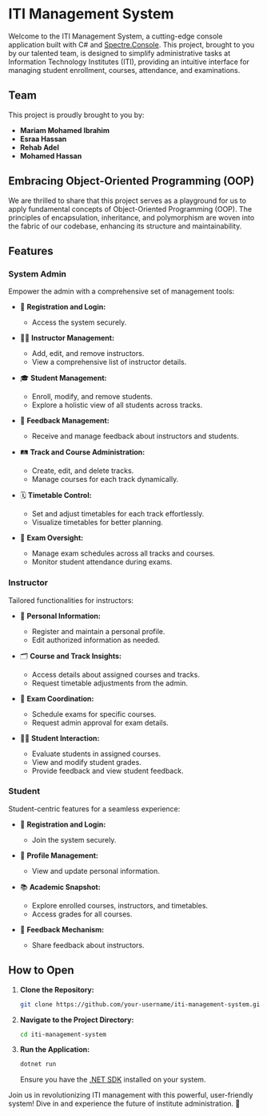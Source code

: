# ITI Management System

Welcome to the ITI Management System, a cutting-edge console application built with C# and [Spectre.Console](https://github.com/spectreconsole/spectre.console). This project, brought to you by our talented team, is designed to simplify administrative tasks at Information Technology Institutes (ITI), providing an intuitive interface for managing student enrollment, courses, attendance, and examinations.

## Team

This project is proudly brought to you by:

- **Mariam Mohamed Ibrahim**
- **Esraa Hassan**
- **Rehab Adel**
- **Mohamed Hassan**

## Embracing Object-Oriented Programming (OOP)

We are thrilled to share that this project serves as a playground for us to apply fundamental concepts of Object-Oriented Programming (OOP). The principles of encapsulation, inheritance, and polymorphism are woven into the fabric of our codebase, enhancing its structure and maintainability.

## Features

### System Admin

Empower the admin with a comprehensive set of management tools:

- 🔐 **Registration and Login:**
  - Access the system securely.

- 🧑‍🏫 **Instructor Management:**
  - Add, edit, and remove instructors.
  - View a comprehensive list of instructor details.

- 🎓 **Student Management:**
  - Enroll, modify, and remove students.
  - Explore a holistic view of all students across tracks.

- 📣 **Feedback Management:**
  - Receive and manage feedback about instructors and students.

- 🛤️ **Track and Course Administration:**
  - Create, edit, and delete tracks.
  - Manage courses for each track dynamically.

- 🗓️ **Timetable Control:**
  - Set and adjust timetables for each track effortlessly.
  - Visualize timetables for better planning.

- 📝 **Exam Oversight:**
  - Manage exam schedules across all tracks and courses.
  - Monitor student attendance during exams.

### Instructor

Tailored functionalities for instructors:

- 👤 **Personal Information:**
  - Register and maintain a personal profile.
  - Edit authorized information as needed.

- 🗂️ **Course and Track Insights:**
  - Access details about assigned courses and tracks.
  - Request timetable adjustments from the admin.

- 📅 **Exam Coordination:**
  - Schedule exams for specific courses.
  - Request admin approval for exam details.

- 👩‍🎓 **Student Interaction:**
  - Evaluate students in assigned courses.
  - View and modify student grades.
  - Provide feedback and view student feedback.

### Student

Student-centric features for a seamless experience:

- 🔐 **Registration and Login:**
  - Join the system securely.

- 👤 **Profile Management:**
  - View and update personal information.

- 📚 **Academic Snapshot:**
  - Explore enrolled courses, instructors, and timetables.
  - Access grades for all courses.

- 📣 **Feedback Mechanism:**
  - Share feedback about instructors.

## How to Open

1. **Clone the Repository:**
   ```bash
   git clone https://github.com/your-username/iti-management-system.git
   ```

2. **Navigate to the Project Directory:**
   ```bash
   cd iti-management-system
   ```

3. **Run the Application:**
   ```bash
   dotnet run
   ```

   Ensure you have the [.NET SDK](https://dotnet.microsoft.com/download) installed on your system.

Join us in revolutionizing ITI management with this powerful, user-friendly system! Dive in and experience the future of institute administration. 🚀
